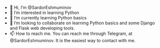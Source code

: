 - 👋 Hi, I’m @SardorEshmuminov
- 👀 I’m interested in learning Python
- 🌱 I’m currently learning Python basics
- 💞️ I’m looking to collaborate on learning Python basics and some Django and Flask web developing tools.
- 📫 How to reach me. You can reach me through Telegram, at @SardorEshmuminov. It is the easiest way to contact with me. 

<!---
SardorEshmuminov/SardorEshmuminov is a ✨ special ✨ repository because its `README.md` (this file) appears on your GitHub profile.
You can click the Preview link to take a look at your changes.
--->
